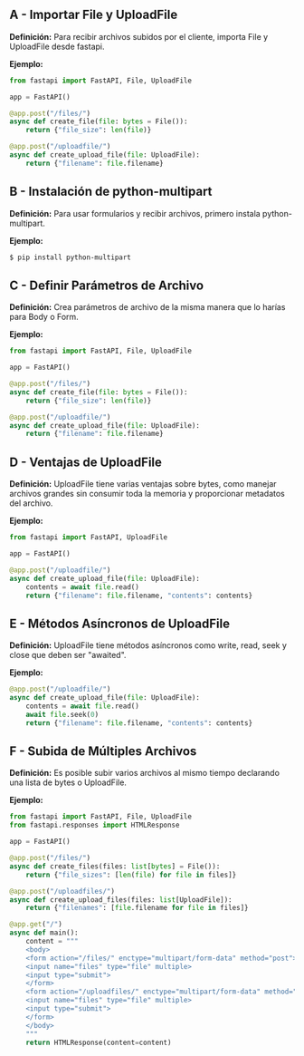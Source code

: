 ## A - Importar File y UploadFile

**Definición:** Para recibir archivos subidos por el cliente, importa File y UploadFile desde fastapi.

**Ejemplo:**

```python
from fastapi import FastAPI, File, UploadFile

app = FastAPI()

@app.post("/files/")
async def create_file(file: bytes = File()):
    return {"file_size": len(file)}

@app.post("/uploadfile/")
async def create_upload_file(file: UploadFile):
    return {"filename": file.filename}
```

## B - Instalación de python-multipart

**Definición:** Para usar formularios y recibir archivos, primero instala python-multipart.

**Ejemplo:**

```bash
$ pip install python-multipart
```

## C - Definir Parámetros de Archivo

**Definición:** Crea parámetros de archivo de la misma manera que lo harías para Body o Form.

**Ejemplo:**

```python
from fastapi import FastAPI, File, UploadFile

app = FastAPI()

@app.post("/files/")
async def create_file(file: bytes = File()):
    return {"file_size": len(file)}

@app.post("/uploadfile/")
async def create_upload_file(file: UploadFile):
    return {"filename": file.filename}
```

## D - Ventajas de UploadFile

**Definición:** UploadFile tiene varias ventajas sobre bytes, como manejar archivos grandes sin consumir toda la memoria y proporcionar metadatos del archivo.

**Ejemplo:**

```python
from fastapi import FastAPI, UploadFile

app = FastAPI()

@app.post("/uploadfile/")
async def create_upload_file(file: UploadFile):
    contents = await file.read()
    return {"filename": file.filename, "contents": contents}
```

## E - Métodos Asíncronos de UploadFile

**Definición:** UploadFile tiene métodos asíncronos como write, read, seek y close que deben ser "awaited".

**Ejemplo:**

```python
@app.post("/uploadfile/")
async def create_upload_file(file: UploadFile):
    contents = await file.read()
    await file.seek(0)
    return {"filename": file.filename, "contents": contents}
```

## F - Subida de Múltiples Archivos

**Definición:** Es posible subir varios archivos al mismo tiempo declarando una lista de bytes o UploadFile.

**Ejemplo:**

```python
from fastapi import FastAPI, File, UploadFile
from fastapi.responses import HTMLResponse

app = FastAPI()

@app.post("/files/")
async def create_files(files: list[bytes] = File()):
    return {"file_sizes": [len(file) for file in files]}

@app.post("/uploadfiles/")
async def create_upload_files(files: list[UploadFile]):
    return {"filenames": [file.filename for file in files]}

@app.get("/")
async def main():
    content = """
    <body>
    <form action="/files/" enctype="multipart/form-data" method="post">
    <input name="files" type="file" multiple>
    <input type="submit">
    </form>
    <form action="/uploadfiles/" enctype="multipart/form-data" method="post">
    <input name="files" type="file" multiple>
    <input type="submit">
    </form>
    </body>
    """
    return HTMLResponse(content=content)
```

